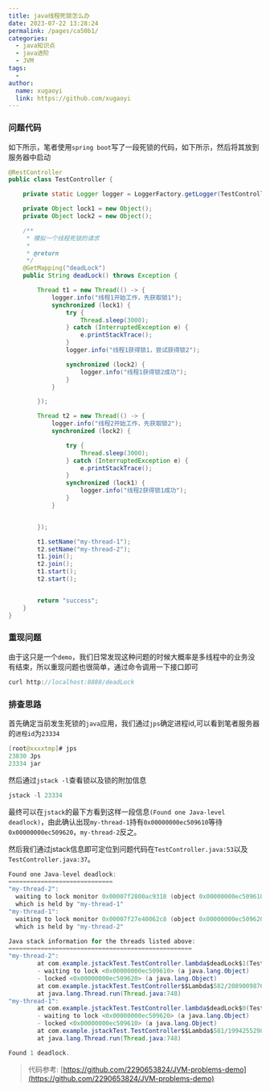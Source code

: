 ```yaml
---
title: java线程死锁怎么办
date: 2023-07-22 13:28:24
permalink: /pages/ca50b1/
categories:
  - java知识点
  - java进阶
  - JVM
tags:
  - 
author: 
  name: xugaoyi
  link: https://github.com/xugaoyi
---
```

### 问题代码

如下所示，笔者使用`spring boot`写了一段死锁的代码，如下所示，然后将其放到服务器中启动

```java
@RestController
public class TestController {

    private static Logger logger = LoggerFactory.getLogger(TestController.class);

    private Object lock1 = new Object();
    private Object lock2 = new Object();

    /**
     * 模拟一个线程死锁的请求
     *
     * @return
     */
    @GetMapping("deadLock")
    public String deadLock() throws Exception {

        Thread t1 = new Thread(() -> {
            logger.info("线程1开始工作，先获取锁1");
            synchronized (lock1) {
                try {
                    Thread.sleep(3000);
                } catch (InterruptedException e) {
                    e.printStackTrace();
                }
                logger.info("线程1获得锁1，尝试获得锁2");

                synchronized (lock2) {
                    logger.info("线程1获得锁2成功");
                }
            }

        });

        Thread t2 = new Thread(() -> {
            logger.info("线程2开始工作，先获取锁2");
            synchronized (lock2) {

                try {
                    Thread.sleep(3000);
                } catch (InterruptedException e) {
                    e.printStackTrace();
                }
                synchronized (lock1) {
                    logger.info("线程2获得锁1成功");
                }
            }


        });

        t1.setName("my-thread-1");
        t2.setName("my-thread-2");
        t1.join();
        t2.join();
        t1.start();
        t2.start();


        return "success";
    }
}
```

### 重现问题

由于这只是一个`demo`，我们日常发现这种问题的时候大概率是多线程中的业务没有结束，所以重现问题也很简单，通过命令调用一下接口即可

```java
curl http://localhost:8888/deadLock
```

### 排查思路

首先确定当前发生死锁的`java`应用，我们通过`jps`确定进程id,可以看到笔者服务器的`进程id`为`23334`

```java
[root@xxxxtmp]# jps
23830 Jps
23334 jar
```

然后通过`jstack -l`查看锁以及锁的附加信息

```java
jstack -l 23334
```

最终可以在`jstack`的最下方看到这样一段信息`(Found one Java-level deadlock)`，由此确认出现`my-thread-1`持有`0x00000000ec509610`等待`0x00000000ec509620`，`my-thread-2`反之。

然后我们通过jstack信息即可定位到问题代码在`TestController.java:53`以及`TestController.java:37`。

```java
Found one Java-level deadlock:
=============================
"my-thread-2":
  waiting to lock monitor 0x00007f2800ac9318 (object 0x00000000ec509610, a java.lang.Object),
  which is held by "my-thread-1"
"my-thread-1":
  waiting to lock monitor 0x00007f27e40062c8 (object 0x00000000ec509620, a java.lang.Object),
  which is held by "my-thread-2"

Java stack information for the threads listed above:
===================================================
"my-thread-2":
        at com.example.jstackTest.TestController.lambda$deadLock$1(TestController.java:53)
        - waiting to lock <0x00000000ec509610> (a java.lang.Object)
        - locked <0x00000000ec509620> (a java.lang.Object)
        at com.example.jstackTest.TestController$$Lambda$582/2089009876.run(Unknown Source)
        at java.lang.Thread.run(Thread.java:748)
"my-thread-1":
        at com.example.jstackTest.TestController.lambda$deadLock$0(TestController.java:37)
        - waiting to lock <0x00000000ec509620> (a java.lang.Object)
        - locked <0x00000000ec509610> (a java.lang.Object)
        at com.example.jstackTest.TestController$$Lambda$581/1994255298.run(Unknown Source)
        at java.lang.Thread.run(Thread.java:748)

Found 1 deadlock.
```

> 代码参考: [https://github.com/2290653824/JVM-problems-demo](https://github.com/2290653824/JVM-problems-demo)